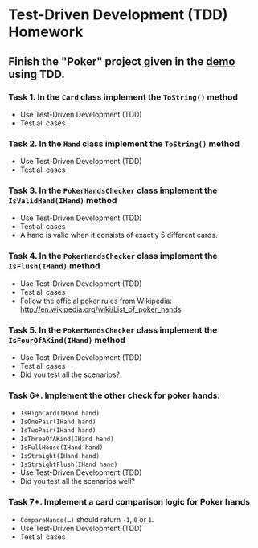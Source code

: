 # Test-Driven Development (TDD) Homework

## Finish the "Poker" project given in the [demo](https://github.com/TelerikAcademy/High-Quality-Code/tree/master/12.%20Test-Driven%20Development/Demo) using TDD.

### Task 1. In the `Card` class implement the `ToString()` method
*   Use Test-Driven Development (TDD)
*   Test all cases

### Task 2. In the `Hand` class implement the `ToString()` method
*   Use Test-Driven Development (TDD)
*   Test all cases

### Task 3. In the `PokerHandsChecker` class implement the `IsValidHand(IHand)` method
*   Use Test-Driven Development (TDD)
*   Test all cases
*   A hand is valid when it consists of exactly 5 different cards.

### Task 4. In the `PokerHandsChecker` class implement the `IsFlush(IHand)` method
*   Use Test-Driven Development (TDD)
*   Test all cases
*   Follow the official poker rules from Wikipedia: http://en.wikipedia.org/wiki/List_of_poker_hands

### Task 5. In the `PokerHandsChecker` class implement the `IsFourOfAKind(IHand)` method
*   Use Test-Driven Development (TDD)
*   Test all cases
*   Did you test all the scenarios?

### Task 6*. Implement the other check for poker hands:
*   `IsHighCard(IHand hand)`
*   `IsOnePair(IHand hand)`
*   `IsTwoPair(IHand hand)`
*   `IsThreeOfAKind(IHand hand)`
*   `IsFullHouse(IHand hand)`
*   `IsStraight(IHand hand)`
*   `IsStraightFlush(IHand hand)`
*   Use Test-Driven Development (TDD)
*   Did you test all the scenarios well?

### Task 7*. Implement a card comparison logic for Poker hands
*   `CompareHands(…)` should return `-1`, `0` or `1`.
*   Use Test-Driven Development (TDD)
*   Test all cases